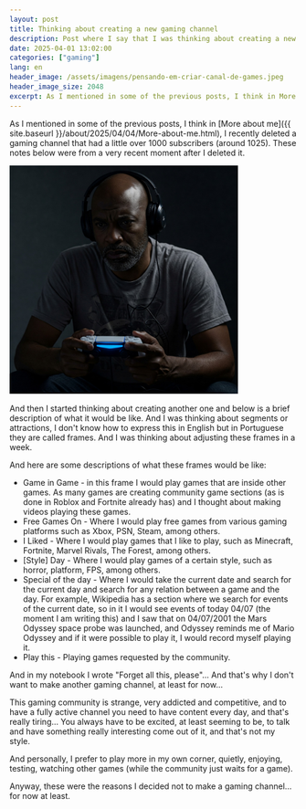 ```yaml
---
layout: post
title: Thinking about creating a new gaming channel
description: Post where I say that I was thinking about creating a new gaming channel on YouTube.
date: 2025-04-01 13:02:00 
categories: ["gaming"]
lang: en
header_image: /assets/imagens/pensando-em-criar-canal-de-games.jpeg
header_image_size: 2048
excerpt: As I mentioned in some of the previous posts, I think in More about me, I recently dele...
---
```


As I mentioned in some of the previous posts, I think in [More about me]({{ site.baseurl }}/about/2025/04/04/More-about-me.html), I recently deleted a gaming channel that had a little over 1000 subscribers (around 1025). These notes below were from a very recent moment after I deleted it.

<img alt="Estive pensando em criar um canal de games" src="/assets/imagens/pensando-em-criar-canal-de-games.jpeg" width="400" height="400">

And then I started thinking about creating another one and below is a brief description of what it would be like. And I was thinking about segments or attractions, I don't know how to express this in English but in Portuguese they are called frames. And I was thinking about adjusting these frames in a week.

And here are some descriptions of what these frames would be like:

* Game in Game - in this frame I would play games that are inside other games. As many games are creating community game sections (as is done in Roblox and Fortnite already has) and I thought about making videos playing these games.
* Free Games On - Where I would play free games from various gaming platforms such as Xbox, PSN, Steam, among others.
* I Liked - Where I would play games that I like to play, such as Minecraft, Fortnite, Marvel Rivals, The Forest, among others.
* [Style] Day - Where I would play games of a certain style, such as horror, platform, FPS, among others.
* Special of the day - Where I would take the current date and search for the current day and search for any relation between a game and the day. For example, Wikipedia has a section where we search for events of the current date, so in it I would see events of today 04/07 (the moment I am writing this) and I saw that on 04/07/2001 the Mars Odyssey space probe was launched, and Odyssey reminds me of Mario Odyssey and if it were possible to play it, I would record myself playing it.
* Play this - Playing games requested by the community.

And in my notebook I wrote "Forget all this, please"... And that's why I don't want to make another gaming channel, at least for now...

This gaming community is strange, very addicted and competitive, and to have a fully active channel you need to have content every day, and that's really tiring... You always have to be excited, at least seeming to be, to talk and have something really interesting come out of it, and that's not my style.

And personally, I prefer to play more in my own corner, quietly, enjoying, testing, watching other games (while the community just waits for a game).

Anyway, these were the reasons I decided not to make a gaming channel... for now at least.